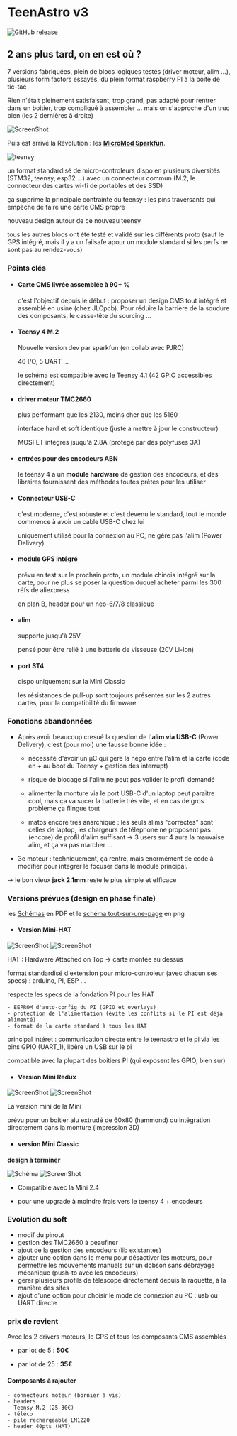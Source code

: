 # TeenAstro v3

![GitHub release](https://img.shields.io/badge/Version-0.9-orange.svg)


## 2 ans plus tard, on en est où ?
7 versions fabriquées, plein de blocs logiques testés (driver moteur, alim ...), plusieurs form factors essayés, du plein format raspberry PI à la boite de tic-tac

Rien n'était pleinement satisfaisant, trop grand, pas adapté pour rentrer dans un boitier, trop compliqué à assembler ... mais on s'approche d'un truc bien (les 2 dernières à droite)

![ScreenShot](https://raw.githubusercontent.com/lordzurp/TeenAstro_Redux/master/Images/Teenastro_prototypes.jpg)

Puis est arrivé la Révolution : les [**MicroMod Sparkfun**](https://www.sparkfun.com/micromod).

 ![teensy](https://cdn.sparkfun.com//assets/parts/1/5/1/3/2/16402-SparkFun_MicroMod_Teensy_Processor-04.jpg)

un format standardisé de micro-controleurs dispo en plusieurs diversités (STM32, teensy, esp32 ...) avec un connecteur commun (M.2, le connecteur des cartes wi-fi de portables et des SSD)

ça supprime la principale contrainte du teensy : les pins traversants qui empèche de faire une carte CMS propre

nouveau design autour de ce nouveau teensy

tous les autres blocs ont été testé et validé sur les différents proto (sauf le GPS intégré, mais il y a un failsafe apour un module standard si les perfs ne sont pas au rendez-vous)

### Points clés

- #### Carte CMS livrée assemblée à 90+ %
	c'est l'objectif depuis le début : proposer un design CMS tout intégré et assemblé en usine (chez JLCpcb). Pour réduire la barrière de la soudure des composants, le casse-tête du sourcing ...

- #### Teensy 4 M.2
	Nouvelle version dev par sparkfun (en collab avec PJRC)

	46 I/O, 5 UART ...

	le schéma est compatible avec le Teensy 4.1 (42 GPIO accessibles directement)
	
- #### driver moteur TMC2660
	plus performant que les 2130, moins cher que les 5160
	
	interface hard et soft identique (juste à mettre à jour le constructeur)
	
	MOSFET intégrés jsuqu'à 2.8A (protégé par des polyfuses 3A)

- #### entrées pour des encodeurs ABN
	le teensy 4 a  un **module hardware** de gestion des encodeurs, et des libraires fournissent des méthodes toutes prètes pour les utiliser

- #### Connecteur USB-C
	c'est moderne, c'est robuste et c'est devenu le standard, tout le monde commence à avoir un cable USB-C chez lui

	uniquement utilisé pour la connexion au PC, ne gère pas l'alim (Power Delivery)

- #### module GPS intégré
	prévu en test sur le prochain proto, un module chinois intégré sur la carte, pour ne plus se poser la question duquel acheter parmi les 300 réfs de aliexpress

	en plan B, header pour un neo-6/7/8 classique

- #### alim
	supporte jusqu'à 25V

	pensé pour être relié à une batterie de visseuse (20V Li-Ion)

- #### port ST4
	dispo uniquement sur la Mini Classic

	les résistances de pull-up sont toujours présentes sur les 2 autres cartes, pour la compatibilité du firmware

### Fonctions abandonnées

* Après avoir beaucoup cresué la question de l'**alim via USB-C** (Power Delivery), c'est (pour moi) une fausse bonne idée :

	* necessité d'avoir un µC qui gère la négo entre l'alim et la carte (code en + au boot du Teensy + gestion des interrupt)

	* risque de blocage si l'alim ne peut pas valider le profil demandé

	* alimenter la monture via le port USB-C d'un laptop peut paraitre cool, mais ça va sucer la batterie très vite, et en cas de gros problème ça flingue tout

	* matos encore très anarchique : les seuls alims "correctes" sont celles de laptop, les chargeurs de télephone ne proposent pas (encore) de profil d'alim suffisant -> 3 users sur 4 aura la mauvaise alim, et ça va pas marcher ...

* 3e moteur : techniquement, ça rentre, mais enormément de code à modifier pour integrer le focuser dans le module principal.

-> le bon vieux **jack 2.1mm** reste le plus simple et efficace


### Versions prévues (design en phase finale)


les [Schémas](https://github.com/lordzurp/TeenAstro_Redux/blob/master/HAT/Schematic_TeenAstro_v3.0.pdf) en PDF et le [schéma tout-sur-une-page](https://github.com/lordzurp/TeenAstro_Redux/blob/master/HAT/Schematic_TeenAstro_v3.0_single_sheet.png) en png

- #### Version Mini-HAT

![ScreenShot](https://raw.githubusercontent.com/lordzurp/TeenAstro_Redux/master/Images/TeenAstro_v3.0_HAT_top_small.png)
![ScreenShot](https://raw.githubusercontent.com/lordzurp/TeenAstro_Redux/master/Images/TeenAstro_v3.0_HAT_bot_small.png)

HAT : Hardware Attached on Top -> carte montée au dessus

format standardisé d'extension pour micro-controleur (avec chacun ses specs) : arduino, PI, ESP ...

respecte les specs de la fondation PI pour les HAT

	- EEPROM d'auto-config du PI (GPIO et overlays)
	- protection de l'alimentation (évite les conflits si le PI est déjà alimenté)
	- format de la carte standard à tous les HAT

principal intéret : communication directe entre le teenastro et le pi via les pins GPIO (UART_1), libère un USB sur le pi

compatible avec la plupart des boitiers PI (qui exposent les GPIO, bien sur)

- #### Version Mini Redux

![ScreenShot](https://raw.githubusercontent.com/lordzurp/TeenAstro_Redux/master/Images/TeenAstro_v3.0_Mini_top_small.png)
![ScreenShot](https://raw.githubusercontent.com/lordzurp/TeenAstro_Redux/master/Images/TeenAstro_v3.0_Mini_bot_small.png)

La version mini de la Mini

prévu pour un boitier alu extrudé de 60x80 (hammond) ou intégration directement dans la monture (impression 3D)

- #### version Mini Classic

**design à terminer**

![Schéma](https://raw.githubusercontent.com/lordzurp/TeenAstro_Redux/master/HAT/Schematic_TeenAstro_v3.0_trad.png)
![ScreenShot](https://raw.githubusercontent.com/lordzurp/TeenAstro_Redux/master/Images/TeenAstro_v3.0_planche_a_clous.png)

* Compatible avec la Mini 2.4

* pour une upgrade à moindre frais vers le teensy 4 + encodeurs

### Evolution du soft

- modif du pinout
- gestion des TMC2660 à peaufiner
- ajout de la gestion des encodeurs (lib existantes)
- ajouter une option dans le menu pour désactiver les moteurs, pour permettre les mouvements manuels sur un dobson sans débrayage mécanique (push-to avec les encodeurs)
- gerer plusieurs profils de télescope directement depuis la raquette, à la manière des sites
- ajout d'une option pour choisir le mode de connexion au PC : usb ou UART directe

### prix de revient 

Avec les 2 drivers moteurs, le GPS et tous les composants CMS assemblés

* par lot de 5 : **50€**

* par lot de 25 : **35€**

#### Composants à rajouter

	- connecteurs moteur (bornier à vis)
	- headers
	- Teensy M.2 (25-30€)
	- téléco
	- pile rechargeable LM1220
	- header 40pts (HAT)